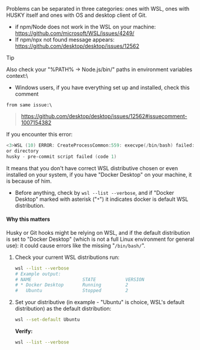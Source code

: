 Problems can be separated in three categories: ones with WSL, ones with HUSKY
itself and ones with OS and desktop client of Git.

-   if npm/Node does not work in the WSL on your machine:\
    <https://github.com/microsoft/WSL/issues/4249/>
-   If npm/npx not found message appears:\
    <https://github.com/desktop/desktop/issues/12562>

> [!Tip]
> Also check your "%PATH% → Node.js/bin/" paths in environment variables context:\
>
> -   Windows users, if you have everything set up and installed, check this comment

    from same issue:\

> <https://github.com/desktop/desktop/issues/12562#issuecomment-1007154382>

If you encounter this error:

```powershell
<3>WSL (10) ERROR: CreateProcessCommon:559: execvpe(/bin/bash) failed: No such file
or directory
husky - pre-commit script failed (code 1)
```

It means that you don't have correct WSL distributive chosen or even installed on
your system, if you have "Docker Desktop" on your machine, it is because of him.

-   Before anything, check by `wsl --list --verbose`, and if "Docker Desktop" marked
    with asterisk ("`*`") it indicates docker is
    default WSL distribution.

#### Why this matters

Husky or Git hooks might be relying on WSL, and if the default distribution is set
to "Docker Desktop" (which is not a full Linux environment for general use): it
could cause errors like the missing "`/bin/bash/`".

1. Check your current WSL distributions run:

    ```bash
    wsl --list --verbose
    # Example output:
    # NAME                   STATE           VERSION
    # * Docker Desktop       Running         2
    #   Ubuntu               Stopped         2
    ```

2. Set your distributive (in example - "Ubuntu" is choice, WSL's default distribution)
   as the default distribution:

    ```bash
    wsl --set-default Ubuntu
    ```

    **Verify:**

    ```bash
    wsl --list --verbose
    ```
